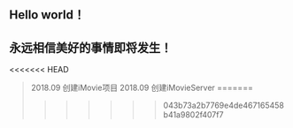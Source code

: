 ## Hello world！
## 永远相信美好的事情即将发生！
<<<<<<< HEAD

> 2018.09 创建iMovie项目
> 2018.09 创建iMovieServer
=======
>>>>>>> 043b73a2b7769e4de467165458b41a9802f407f7
